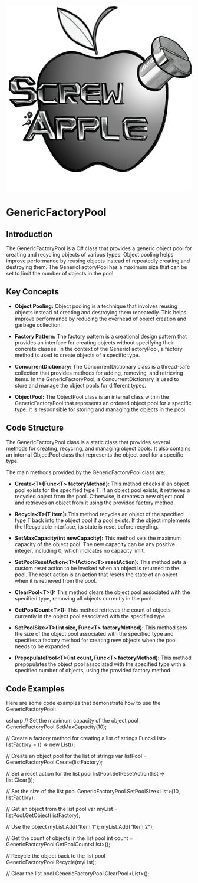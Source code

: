 ![Screw Apple Logo](https://github.com/MConlisk/GenericFactoryPool/blob/master/GenericFactoryPool/Assets/Logo.png?raw=true)
# GenericFactoryPool

## Introduction
The GenericFactoryPool is a C# class that provides a generic object pool for creating and recycling objects of various types. Object pooling helps improve performance by reusing objects instead of repeatedly creating and destroying them. The GenericFactoryPool has a maximum size that can be set to limit the number of objects in the pool.

## Key Concepts
- **Object Pooling:**
  Object pooling is a technique that involves reusing objects instead of creating and destroying them repeatedly. This helps improve performance by reducing the overhead of object creation and garbage collection.

- **Factory Pattern:**
  The factory pattern is a creational design pattern that provides an interface for creating objects without specifying their concrete classes. In the context of the GenericFactoryPool, a factory method is used to create objects of a specific type.

- **ConcurrentDictionary:**
  The ConcurrentDictionary class is a thread-safe collection that provides methods for adding, removing, and retrieving items. In the GenericFactoryPool, a ConcurrentDictionary is used to store and manage the object pools for different types.

- **ObjectPool:**
  The ObjectPool class is an internal class within the GenericFactoryPool that represents an ordered object pool for a specific type. It is responsible for storing and managing the objects in the pool.

## Code Structure
The GenericFactoryPool class is a static class that provides several methods for creating, recycling, and managing object pools. It also contains an internal ObjectPool class that represents the object pool for a specific type.

The main methods provided by the GenericFactoryPool class are:

- **Create\<T>(Func\<T> factoryMethod):**
  This method checks if an object pool exists for the specified type T. If an object pool exists, it retrieves a recycled object from the pool. Otherwise, it creates a new object pool and retrieves an object from it using the provided factory method.

- **Recycle\<T>(T item):**
  This method recycles an object of the specified type T back into the object pool if a pool exists. If the object implements the IRecyclable interface, its state is reset before recycling.

- **SetMaxCapacity(int newCapacity):**
  This method sets the maximum capacity of the object pool. The new capacity can be any positive integer, including 0, which indicates no capacity limit.

- **SetPoolResetAction\<T>(Action\<T> resetAction):**
  This method sets a custom reset action to be invoked when an object is returned to the pool. The reset action is an action that resets the state of an object when it is retrieved from the pool.

- **ClearPool\<T>():**
  This method clears the object pool associated with the specified type, removing all objects currently in the pool.

- **GetPoolCount\<T>():**
  This method retrieves the count of objects currently in the object pool associated with the specified type.

- **SetPoolSize\<T>(int size, Func\<T> factoryMethod):**
  This method sets the size of the object pool associated with the specified type and specifies a factory method for creating new objects when the pool needs to be expanded.

- **PrepopulatePool\<T>(int count, Func\<T> factoryMethod):**
  This method prepopulates the object pool associated with the specified type with a specified number of objects, using the provided factory method.

## Code Examples
Here are some code examples that demonstrate how to use the GenericFactoryPool:

csharp
// Set the maximum capacity of the object pool
GenericFactoryPool.SetMaxCapacity(10);

// Create a factory method for creating a list of strings
Func<List<string>> listFactory = () => new List<string>();

// Create an object pool for the list of strings
var listPool = GenericFactoryPool.Create(listFactory);

// Set a reset action for the list pool
listPool.SetResetAction(list => list.Clear());

// Set the size of the list pool
GenericFactoryPool.SetPoolSize<List<string>>(10, listFactory);

// Get an object from the list pool
var myList = listPool.GetObject(listFactory);

// Use the object
myList.Add("Item 1");
myList.Add("Item 2");

// Get the count of objects in the list pool
int count = GenericFactoryPool.GetPoolCount<List<string>>();

// Recycle the object back to the list pool
GenericFactoryPool.Recycle(myList);

// Clear the list pool
GenericFactoryPool.ClearPool<List<string>>();
